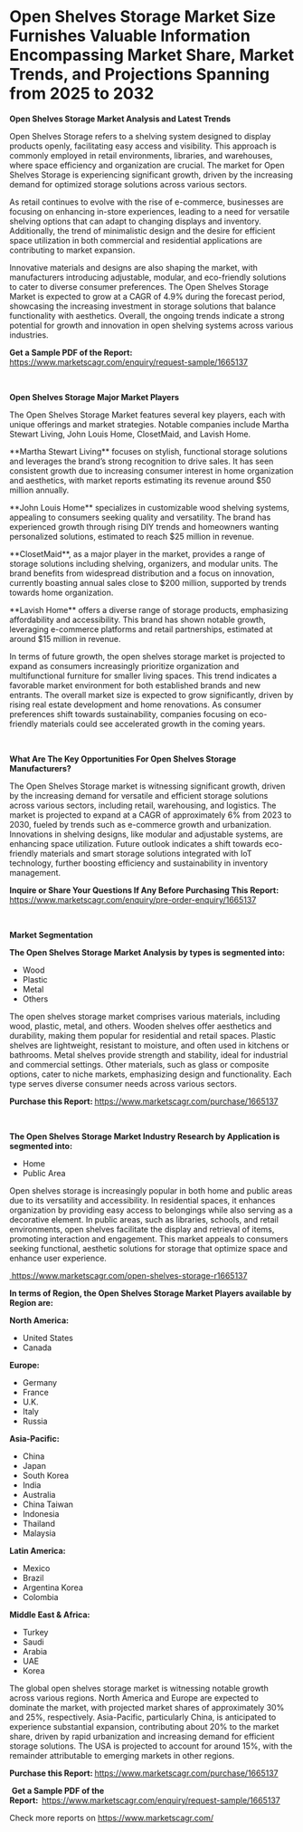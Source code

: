 <p><h1>Open Shelves Storage Market Size Furnishes Valuable Information Encompassing Market Share, Market Trends, and Projections Spanning from 2025 to 2032</h1></p><p><strong>Open Shelves Storage Market Analysis and Latest Trends</strong></p>
<p><p>Open Shelves Storage refers to a shelving system designed to display products openly, facilitating easy access and visibility. This approach is commonly employed in retail environments, libraries, and warehouses, where space efficiency and organization are crucial. The market for Open Shelves Storage is experiencing significant growth, driven by the increasing demand for optimized storage solutions across various sectors.</p><p>As retail continues to evolve with the rise of e-commerce, businesses are focusing on enhancing in-store experiences, leading to a need for versatile shelving options that can adapt to changing displays and inventory. Additionally, the trend of minimalistic design and the desire for efficient space utilization in both commercial and residential applications are contributing to market expansion.</p><p>Innovative materials and designs are also shaping the market, with manufacturers introducing adjustable, modular, and eco-friendly solutions to cater to diverse consumer preferences. The Open Shelves Storage Market is expected to grow at a CAGR of 4.9% during the forecast period, showcasing the increasing investment in storage solutions that balance functionality with aesthetics. Overall, the ongoing trends indicate a strong potential for growth and innovation in open shelving systems across various industries.</p></p>
<p><strong>Get a Sample PDF of the Report:&nbsp;</strong> <a href="https://www.marketscagr.com/enquiry/request-sample/1665137?utm_campaign=2648&utm_medium=2&utm_source=Github&utm_content=ia&utm_term=06032025&utm_id=open-shelves-storage">https://www.marketscagr.com/enquiry/request-sample/1665137</a></p>
<p>&nbsp;</p>
<p><strong>Open Shelves Storage Major Market Players</strong></p>
<p><p>The Open Shelves Storage Market features several key players, each with unique offerings and market strategies. Notable companies include Martha Stewart Living, John Louis Home, ClosetMaid, and Lavish Home.</p><p>**Martha Stewart Living** focuses on stylish, functional storage solutions and leverages the brand’s strong recognition to drive sales. It has seen consistent growth due to increasing consumer interest in home organization and aesthetics, with market reports estimating its revenue around $50 million annually.</p><p>**John Louis Home** specializes in customizable wood shelving systems, appealing to consumers seeking quality and versatility. The brand has experienced growth through rising DIY trends and homeowners wanting personalized solutions, estimated to reach $25 million in revenue.</p><p>**ClosetMaid**, as a major player in the market, provides a range of storage solutions including shelving, organizers, and modular units. The brand benefits from widespread distribution and a focus on innovation, currently boasting annual sales close to $200 million, supported by trends towards home organization.</p><p>**Lavish Home** offers a diverse range of storage products, emphasizing affordability and accessibility. This brand has shown notable growth, leveraging e-commerce platforms and retail partnerships, estimated at around $15 million in revenue.</p><p>In terms of future growth, the open shelves storage market is projected to expand as consumers increasingly prioritize organization and multifunctional furniture for smaller living spaces. This trend indicates a favorable market environment for both established brands and new entrants. The overall market size is expected to grow significantly, driven by rising real estate development and home renovations. As consumer preferences shift towards sustainability, companies focusing on eco-friendly materials could see accelerated growth in the coming years.</p></p>
<p>&nbsp;</p>
<p><strong>What Are The Key Opportunities For Open Shelves Storage Manufacturers?</strong></p>
<p><p>The Open Shelves Storage market is witnessing significant growth, driven by the increasing demand for versatile and efficient storage solutions across various sectors, including retail, warehousing, and logistics. The market is projected to expand at a CAGR of approximately 6% from 2023 to 2030, fueled by trends such as e-commerce growth and urbanization. Innovations in shelving designs, like modular and adjustable systems, are enhancing space utilization. Future outlook indicates a shift towards eco-friendly materials and smart storage solutions integrated with IoT technology, further boosting efficiency and sustainability in inventory management.</p></p>
<p><strong>Inquire or Share Your Questions If Any Before Purchasing This Report:</strong> <a href="https://www.marketscagr.com/enquiry/pre-order-enquiry/1665137?utm_campaign=2648&utm_medium=2&utm_source=Github&utm_content=ia&utm_term=06032025&utm_id=open-shelves-storage">https://www.marketscagr.com/enquiry/pre-order-enquiry/1665137</a></p>
<p>&nbsp;</p>
<p><strong>Market Segmentation</strong></p>
<p><strong>The Open Shelves Storage Market Analysis by types is segmented into:</strong></p>
<p><ul><li>Wood</li><li>Plastic</li><li>Metal</li><li>Others</li></ul></p>
<p><p>The open shelves storage market comprises various materials, including wood, plastic, metal, and others. Wooden shelves offer aesthetics and durability, making them popular for residential and retail spaces. Plastic shelves are lightweight, resistant to moisture, and often used in kitchens or bathrooms. Metal shelves provide strength and stability, ideal for industrial and commercial settings. Other materials, such as glass or composite options, cater to niche markets, emphasizing design and functionality. Each type serves diverse consumer needs across various sectors.</p></p>
<p><strong>Purchase this Report:&nbsp;</strong><a href="https://www.marketscagr.com/purchase/1665137?utm_campaign=2648&utm_medium=2&utm_source=Github&utm_content=ia&utm_term=06032025&utm_id=open-shelves-storage">https://www.marketscagr.com/purchase/1665137</a></p>
<p>&nbsp;</p>
<p><strong>The Open Shelves Storage Market Industry Research by Application is segmented into:</strong></p>
<p><ul><li>Home</li><li>Public Area</li></ul></p>
<p><p>Open shelves storage is increasingly popular in both home and public areas due to its versatility and accessibility. In residential spaces, it enhances organization by providing easy access to belongings while also serving as a decorative element. In public areas, such as libraries, schools, and retail environments, open shelves facilitate the display and retrieval of items, promoting interaction and engagement. This market appeals to consumers seeking functional, aesthetic solutions for storage that optimize space and enhance user experience.</p></p>
<p><a href="https://www.marketscagr.com/open-shelves-storage-r1665137?utm_campaign=2648&utm_medium=2&utm_source=Github&utm_content=ia&utm_term=06032025&utm_id=open-shelves-storage">&nbsp;https://www.marketscagr.com/open-shelves-storage-r1665137</a></p>
<p><strong>In terms of Region, the Open Shelves Storage Market Players available by Region are:</strong></p>
<p>
    <p> <strong> North America: </strong>
        <ul>
            <li>United States</li>
            <li>Canada</li>
        </ul>
        </p> 
    <p> <strong> Europe: </strong>
        <ul>
            <li>Germany</li>
            <li>France</li>
            <li>U.K.</li>
            <li>Italy</li>
            <li>Russia</li>
        </ul>
        </p> 
    <p> <strong> Asia-Pacific: </strong>
        <ul>
            <li>China</li>
            <li>Japan</li>
            <li>South Korea</li>
            <li>India</li>
            <li>Australia</li>
            <li>China Taiwan</li>
            <li>Indonesia</li>
            <li>Thailand</li>
            <li>Malaysia</li>
        </ul>
        </p> 
    <p> <strong> Latin America: </strong>
        <ul>
            <li>Mexico</li>
            <li>Brazil</li>
            <li>Argentina Korea</li>
            <li>Colombia</li>
        </ul>
        </p> 
    <p> <strong> Middle East & Africa: </strong>
        <ul>
            <li>Turkey</li>
            <li>Saudi</li>
            <li>Arabia</li>
            <li>UAE</li>
            <li>Korea</li>
        </ul>
    </p>
    </p>
<p><p>The global open shelves storage market is witnessing notable growth across various regions. North America and Europe are expected to dominate the market, with projected market shares of approximately 30% and 25%, respectively. Asia-Pacific, particularly China, is anticipated to experience substantial expansion, contributing about 20% to the market share, driven by rapid urbanization and increasing demand for efficient storage solutions. The USA is projected to account for around 15%, with the remainder attributable to emerging markets in other regions.</p></p>
<p><strong>Purchase this Report: </strong><a href="https://www.marketscagr.com/purchase/1665137?utm_campaign=2648&utm_medium=2&utm_source=Github&utm_content=ia&utm_term=06032025&utm_id=open-shelves-storage">https://www.marketscagr.com/purchase/1665137</a></p>
<p>&nbsp;<strong>Get a Sample PDF of the Report:&nbsp;&nbsp;</strong><a href="https://www.marketscagr.com/enquiry/request-sample/1665137?utm_campaign=2648&utm_medium=2&utm_source=Github&utm_content=ia&utm_term=06032025&utm_id=open-shelves-storage">https://www.marketscagr.com/enquiry/request-sample/1665137</a></p>
<p><strong></strong></p>
<p>Check more reports on <a href="https://www.marketscagr.com/?utm_campaign=2648&utm_medium=2&utm_source=Github&utm_content=ia&utm_term=06032025&utm_id=open-shelves-storage">https://www.marketscagr.com/</a></p>
